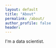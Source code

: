```yaml
---
layout: default
title: "About"
permalink: /about/
author_profile: false
header:
---
```


I'm a data scientist.
